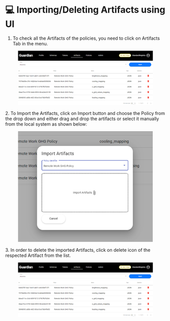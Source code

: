 # 💻 Importing/Deleting Artifacts using UI

1. To check all the Artifacts of the policies, you need to click on Artifacts Tab in the menu.

<figure><img src="../.gitbook/assets/image (4).png" alt=""><figcaption></figcaption></figure>

2\. To Import the Artifacts, click on Import button and choose the Policy from the drop down and either drag and drop the artifacts or select it manually from the local system as shown below:

<figure><img src="../.gitbook/assets/image (2) (5).png" alt=""><figcaption></figcaption></figure>

3\. In order to delete the imported Artifacts, click on delete icon of the respected Artifact from the list.

<figure><img src="../.gitbook/assets/image (4).png" alt=""><figcaption></figcaption></figure>
